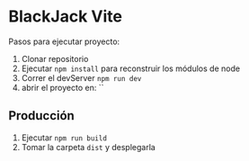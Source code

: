 # BlackJack Vite

Pasos para ejecutar proyecto:

1. Clonar repositorio
2. Ejecutar ```npm install``` para reconstruir los módulos de node
3. Correr el devServer ```npm run dev```
4. abrir el proyecto en: ``

## Producción

1. Ejecutar ```npm run build```
2. Tomar la carpeta ```dist``` y desplegarla